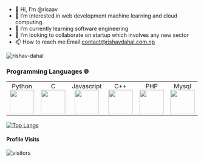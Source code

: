 - 👋 Hi, I’m @risaav
- 👀 I’m interested in web development machine learning and cloud computing.
- 🌱 I’m currently learning software engineering
- 💞️ I’m looking to collaborate on startup which involves any new sector
- 📫 How to reach me:Email:contact@rishavdahal.com.np

<p align="left">
  <img src="https://github-readme-stats.vercel.app/api?username=rishav-dahal&show_icons=true" alt="rishav-dahal" /> 

</p>

### Programming Languages 🌐
<table>
  <tbody>
    <tr valign="top">
      <td width="20%" align="center">
        <span>Python</span><br>
        <img height="64px" src="https://cdn.svgporn.com/logos/python.svg">
      </td>
      <td width="20%" align="center">
        <span>C</span><br>
        <img height="64px" src="https://cdn.svgporn.com/logos/c.svg">
      </td>
      <td width="20%" align="center">
        <span>Javascript</span><br>
        <img height="64px" src="https://cdn.svgporn.com/logos/javascript.svg">
      </td>
      <td width="20%" align="center">
        <span>C++</span><br>
        <img height="64px" src="https://cdn.svgporn.com/logos/c-plusplus.svg">
      </td>
      <td width="20%" align="center">
        <span>PHP</span><br>
        <img height="64px" src="https://cdn.svgporn.com/logos/php.svg">
      </td>
      <td width="20%" align="center">
        <span>Mysql</span><br>
        <img height="64px" src="https://cdn.svgporn.com/logos/mysql.svg">
      </td>
    </tr>    
  </tbody>
</table>

[![Top Langs](https://github-readme-stats.vercel.app/api/top-langs/?username=rishav-dahal&layout=compact&theme=tokyonight)](https://github.com/rishav-dahal/github-readme-stats)
#### Profile Visits 

![visitors](https://visitor-badge.glitch.me/badge?page_id=rishav-dahal.rishav-dahal)
<!---
risaav/risaav is a ✨ special ✨ repository because its `README.md` (this file) appears on your GitHub profile.
You can click the Preview link to take a look at your changes.
--->
